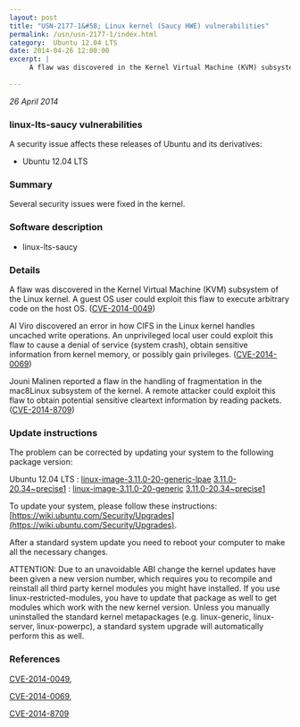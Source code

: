 ```yaml
---
layout: post
title: "USN-2177-1&#58; Linux kernel (Saucy HWE) vulnerabilities"
permalink: /usn/usn-2177-1/index.html
category:  Ubuntu 12.04 LTS
date: 2014-04-26 12:00:00
excerpt: |
     A flaw was discovered in the Kernel Virtual Machine (KVM) subsystem of the Linux kernel. A guest OS user could exploit this flaw to execute arbitrary code on the host OS. ([CVE-2014-0049](http://people.ubuntu.com/~ubuntu-security/cve/CVE-2014-0049))
    
--- 
```

 
 

*26 April 2014*

### linux-lts-saucy vulnerabilities

A security issue affects these releases of Ubuntu and its derivatives:

* Ubuntu 12.04 LTS

### Summary

Several security issues were fixed in the kernel. 

### Software description

* linux-lts-saucy 

### Details

 A flaw was discovered in the Kernel Virtual Machine (KVM) subsystem of the Linux kernel. A guest OS user could exploit this flaw to execute arbitrary code on the host OS. ([CVE-2014-0049](http://people.ubuntu.com/~ubuntu-security/cve/CVE-2014-0049))

Al Viro discovered an error in how CIFS in the Linux kernel handles uncached write operations. An unprivileged local user could exploit this flaw to cause a denial of service (system crash), obtain sensitive information from kernel memory, or possibly gain privileges. ([CVE-2014-0069](http://people.ubuntu.com/~ubuntu-security/cve/CVE-2014-0069))

Jouni Malinen reported a flaw in the handling of fragmentation in the mac8Linux subsystem of the kernel. A remote attacker could exploit this flaw to obtain potential sensitive cleartext information by reading packets. ([CVE-2014-8709](http://people.ubuntu.com/~ubuntu-security/cve/CVE-2014-8709)) 

### Update instructions

The problem can be corrected by updating your system to the following package version:

Ubuntu 12.04 LTS
 : [linux-image-3.11.0-20-generic-lpae](https://launchpad.net/ubuntu/+source/linux-lts-saucy) <span> [3.11.0-20.34~precise1](https://launchpad.net/ubuntu/+source/linux-lts-saucy/3.11.0-20.34~precise1) </span> 
 : [linux-image-3.11.0-20-generic](https://launchpad.net/ubuntu/+source/linux-lts-saucy) <span> [3.11.0-20.34~precise1](https://launchpad.net/ubuntu/+source/linux-lts-saucy/3.11.0-20.34~precise1) </span> 

To update your system, please follow these instructions: [https://wiki.ubuntu.com/Security/Upgrades](https://wiki.ubuntu.com/Security/Upgrades).

After a standard system update you need to reboot your computer to make all the necessary changes.

ATTENTION: Due to an unavoidable ABI change the kernel updates have been given a new version number, which requires you to recompile and reinstall all third party kernel modules you might have installed. If you use linux-restricted-modules, you have to update that package as well to get modules which work with the new kernel version. Unless you manually uninstalled the standard kernel metapackages (e.g. linux-generic, linux-server, linux-powerpc), a standard system upgrade will automatically perform this as well. 

### References

 
 [CVE-2014-0049](http://people.ubuntu.com/~ubuntu-security/cve/CVE-2014-0049), 

 [CVE-2014-0069](http://people.ubuntu.com/~ubuntu-security/cve/CVE-2014-0069), 

 [CVE-2014-8709](http://people.ubuntu.com/~ubuntu-security/cve/CVE-2014-8709)
 


